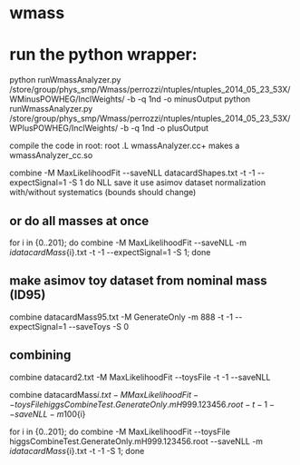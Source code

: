 # wmass
run the python wrapper:
=======================

python runWmassAnalyzer.py /store/group/phys_smp/Wmass/perrozzi/ntuples/ntuples_2014_05_23_53X/WMinusPOWHEG/InclWeights/ -b -q 1nd -o minusOutput
python runWmassAnalyzer.py /store/group/phys_smp/Wmass/perrozzi/ntuples/ntuples_2014_05_23_53X/WPlusPOWHEG/InclWeights/  -b -q 1nd -o plusOutput

compile the code in root:
    root
    .L wmassAnalyzer.cc+
makes a wmassAnalyzer_cc.so



combine   -M MaxLikelihoodFit --saveNLL datacardShapes.txt -t -1                 --expectSignal=1     -S 1
              do NLL           save it                     use asimov dataset    normalization        with/without systematics (bounds should change)

## or do all masses at once
for i in {0..201}; do combine   -M MaxLikelihoodFit --saveNLL -m $i datacardMass${i}.txt -t -1 --expectSignal=1     -S 1; done


## make asimov toy dataset from nominal mass (ID95)
combine datacardMass95.txt -M GenerateOnly -m 888 -t -1 --expectSignal=1 --saveToys -S 0


## combining 
combine datacard2.txt -M MaxLikelihoodFit --toysFile <fileWithToy>  -t -1 --saveNLL

combine datacardMass${i}.txt -M MaxLikelihoodFit --toysFile higgsCombineTest.GenerateOnly.mH999.123456.root  -t -1  --saveNLL -m 100${i} 

for i in {0..201}; do combine   -M MaxLikelihoodFit --toysFile higgsCombineTest.GenerateOnly.mH999.123456.root --saveNLL -m $i datacardMass${i}.txt -t -1 -S 1; done

